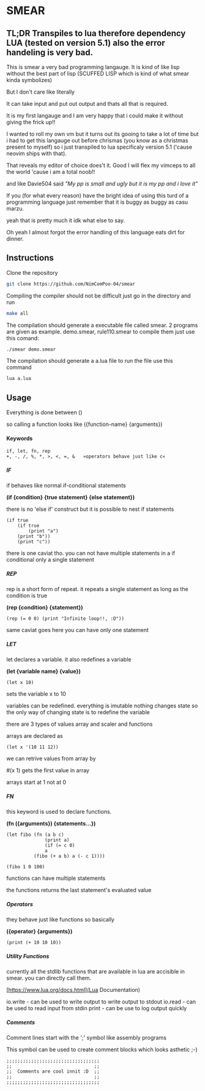 # SMEAR

## TL;DR Transpiles to lua therefore dependency LUA (tested on version 5.1) also the error handeling is very bad.

This is smear a very bad programming langauge.
It is kind of like lisp without the best part of lisp
(SCUFFED LISP which is kind of what smear kinda symbolizes)

But I don't care like literally

It can take input and put out output and thats all that is
required.

It is my first langauge and I am very happy that i could make it without
giving the frick up!!

I wanted to roll my own vm but it turns out its gooing to
take a lot of time but i had to get this langauge out before 
chrismas (you know as a christmas present to myself) so i just 
transpiled to lua specificaly version 5.1 ('cause neovim ships with that).

That reveals my editor of choice does't it. Good I will flex my vimceps to 
all the world 'cause i am a total noob!!

and like Davie504 said *"My pp is small and ugly but it is my pp and i love it"*

If you (for what every reason) have the bright idea of using this
turd of a programming language just remember that it is buggy as buggy
as casu marzu.

yeah that is pretty much it idk what else to say.

Oh yeah I almost forgot the error handling of this language eats dirt
for dinner.

## Instructions

Clone the repository
```bash
git clone https://github.com/NimComPoo-04/smear
```
Compiling the compiler should not be difficult just go in the directory and run
```bash
make all
```

The compilation should generate a executable file called smear.
2 programs are given as example. demo.smear, rule110.smear
to compile them just use this comand: 
```bash
./smear demo.smear
```

The compilation should generate a a.lua file to run the file use this command
```bash
lua a.lua
```

## Usage

Everything is done between ()

so calling a function looks like ({function-name} {arguments})

#### Keywords
```
if, let, fn, rep
+, -, /, %, *, >, <, =, &   »operators behave just like c«
```

##### IF
if behaves like normal if-conditional statements

**(if {condition} {true statement} {else statement})**

there is no 'else if' construct but it is possible to nest if statements

```
(if true
    (if true
        (print "a")
	(print "b")) 
    (print "c"))
```

there is one caviat tho. you can not have multiple statements in a if conditional
only a single statement

##### REP
rep is a short form of repeat. it repeats a single statement as long as the condition
is true

**(rep {condition} {statement})**

```
(rep (= 0 0) (print "Infinite loop!!, :D"))
```
same caviat goes here you can have only one statement 
##### LET
let declares a variable. it also redefines a variable

**(let {variable name} {value})**

```
(let x 10)
```

sets the variable x to 10

variables can be redefined. everything is imutable nothing changes state so 
the only way of changing state is to redefine the variable

there are 3 types of values array and scaler and functions

arrays are declared as

```
(let x '(10 11 12))
```

we can retrive values from array by

\#(x 1) gets the first value in array

arrays start at 1 not at 0

##### FN
this keyword is used to declare functions.

**(fn ({arguments}) {statements...})**

```
(let fibo (fn (a b c)
              (print a)
              (if (= c 0)
	          a
		  (fibo (+ a b) a (- c 1))))

(fibo 1 0 100)
```

functions can have multiple statements

the functions returns the last statement's evaluated value

##### Operators
they behave just like functions so basically

**({operator} {arguments})**

```
(print (+ 10 10 10))
```

##### Utility Functions
currently all the stdlib functions that are available in lua are accisible in
smear. you can directly call them.

[https://www.lua.org/docs.html](Lua Documentation)

io.write - can be used to write output to write output to stdout
io.read  - can be used to read input from stdin
print    - can be use to log output quickly

##### Comments
Comment lines start with the ';' symbol like assembly programs

This symbol can be used to create comment blocks which looks
asthetic ;-)

```
;;;;;;;;;;;;;;;;;;;;;;;;;;;;;;;;;;
;;                              ;;
;;  Comments are cool innit :D  ;;
;;                              ;;
;;;;;;;;;;;;;;;;;;;;;;;;;;;;;;;;;;
```
